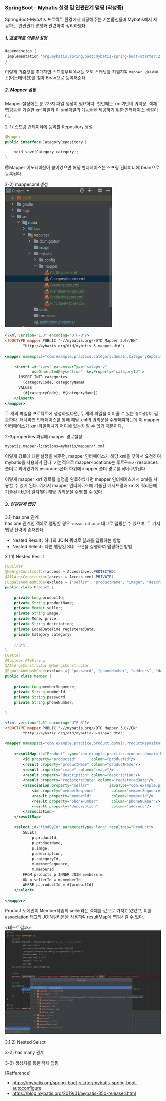 ### SpringBoot - Mybatis 설정 및 연관관계 맵핑 (작성중)
SpringBoot-Mybatis 프로젝트 환경에서 제공해주는 기본옵션들과 
Mybatis에서 제공하는 연관관계 맵핑과 관련하여 정리하였다. 

##### 1. 프로젝트 의존성 설정 

~~~gradle
dependencies {
 implementation 'org.mybatis.spring.boot:mybatis-spring-boot-starter:2.1.4'
}
~~~
이렇게 의존성을 추가하면 스프링부트에서는 오토 스캐닝을 지원하여 `Mapper 인터페이스`(어노테이션)를 찾아
Bean으로 등록해준다. 
 
##### 2. Mapper 설정

Mapper 설정에는 총 2가지 파일 생성이 필요하다. 첫번째는 xml기반의 쿼리문, 객체 맵핑등을 기술한 xml파일과 이 xml파일의 기능들을
제공하기 위한 인터페이스 생성이다. 

2-1) 스프링 컨테이너에 등록할 Repository 생성
~~~java
@Mapper
public interface CategoryRepository {

    void save(Category category);
}
~~~
@Mapper 어노테이션이 붙어있으면 해당 인터페이스는 스프링 컨테이너에 bean으로 등록된다.

2-2) mapper.xml 생성   
![프로젝트구조](./img/프로젝트구조.png)
~~~xml
<?xml version="1.0" encoding="UTF-8"?>
<!DOCTYPE mapper PUBLIC "-//mybatis.org//DTD Mapper 3.0//EN"
        "http://mybatis.org/dtd/mybatis-3-mapper.dtd">

<mapper namespace="com.example.practice.category.domain.CategoryRepository">

    <insert id="save" parameterType="category"
            useGeneratedKeys="true"  keyProperty="categoryId" >
      INSERT INTO categories
        (categoryCode, categoryName)
      VALUES
        (#{categoryCode}, #{categoryName})
    </insert>
</mapper>
~~~
두 개의 파일을 프로젝트에 생성하였다면, 두 개의 파일을 이어줄 수 있는 `경로설정`이 필요하다. 왜냐하면
인터페이스를 통해 해당 xml의 쿼리문을 수행해야하는데 이 mapper 인터페이스가 xml 파일위치가 어디에 있는지 알 수 없기 
때문이다.   

2-3)properties 파일에 mapper 경로설정
~~~properties
mybatis.mapper-locations=mybatis/mapper/*.xml
~~~
이렇게 경로에 대한 설정을 해주면, mapper 인터페이스가 해당 xml을 찾아서 요청하여 mybatis를 사용하게 된다.
기본적으로 mapper-locations는 루트구조가 resources폴더로 되어있기에 resources폴더 하위에 mapper 폴더 경로를 적어주면된다.

이렇게 mapper xml 경로를 설정을 완료하였다면 mapper 인터페이스에서 xml를 사용할 수 있게 된다. 여기서 mapper 인터페이스에
기술된 메서드명과 xml에 쿼리문에 기술된 id값이 일치해야 해당 쿼리문을 수행 할 수 있다.


##### 3. 연관관계 맵핑

3.1) has one 관계   
has one 관계인 객체로 맵핑할 경우 `<association>` 태그로 맵핑할 수 있으며, 두 가지 맵핑 전략이 존재한다.  

- Nested Result : 하나의 JOIN 쿼리로 결과를 맵핑하는 방법
- Nested Select : 다른 맵핑된 SQL 구문을 실행하여 맵핑하는 방법

3.1.1) Nested Result  
~~~java
@Builder
@NoArgsConstructor(access = AccessLevel.PROTECTED)
@AllArgsConstructor(access = AccessLevel.PRIVATE)
@EqualsAndHashCode(exclude = {"seller", "productName", "image", "description", "registeredDate", "price", "category"})
public class Product {
	
	private Long productId;
	private String productName;
	private Member seller;
	private String image;
	private Money price;
	private String description;
	private LocalDateTime registeredDate;
	private Category category;
    
    //생략.. 
}
@Getter
@Builder @ToString
@AllArgsConstructor @NoArgsConstructor
@EqualsAndHashCode(exclude ={ "password", "phoneNumber", "address", "detailAddress", "zipCode"})
public class Member {

    private Long memberSequence;
    private String memberId;
    private String password;
    private String phoneNumber;

}
~~~ 
~~~xml
<?xml version="1.0" encoding="UTF-8"?>
<!DOCTYPE mapper PUBLIC "-//mybatis.org//DTD Mapper 3.0//EN"
        "http://mybatis.org/dtd/mybatis-3-mapper.dtd">

<mapper namespace="com.example.practice.product.domain.ProductRepository">

    <resultMap id="Product" type="com.example.practice.product.domain.Product">
        <id property="productId"       column="productId"/>
        <result property="productName" column="productName"/>
        <result property="image" column="image"/>
        <result property="description" column="description"/>
        <result property="registeredDate" column="registeredDate"/>
        <association property="seller"         javaType="com.example.practice.member.domain.Member">
            <id property="memberSequence"       column="memberSequence"/>
            <result property="memberId"         column="memberId"/>
            <result property="phoneNumber"      column="phoneNumber"/>
            <result property="description"      column="address"/>
        </association>
    </resultMap>

    <select id="findById" parameterType="long" resultMap="Product">
        SELECT
            p.productId,
            p.productName,
            p.image,
            p.description,
            p.categoryId,
            m.memberSequence,
            m.memberId
        FROM products p INNER JOIN members m
        ON p.sellerId = m.memberId
        WHERE p.productId = #{productId}
    </select>

</mapper>
~~~
Product 도메인이 Member타입의 seller라는 객체를 값으로 가지고 있었고, 이를 association 태그와 JOIN쿼리문을 사용하여
resultMap에 맵핑시킬 수 있다.  

<테스트결과>
![association](./img/Nested_Result_hasone.png)

3.1.2) Nested Select



3-2) has many 관계

3-3) 생성자를 통한 객체 맵핑  


[Refference]
- https://mybatis.org/spring-boot-starter/mybatis-spring-boot-autoconfigure
- https://blog.mybatis.org/2019/01/mybatis-350-released.html
